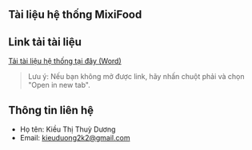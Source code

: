 ## Tài liệu hệ thống MixiFood

## Link tải tài liệu
[Tải tài liệu hệ thống tại đây (Word)](https://drive.google.com/drive/folders/1qPXYCnmzg2_7hNRNIgTvZ_tKHRJTgEuG)

> Lưu ý: Nếu bạn không mở được link, hãy nhấn chuột phải và chọn "Open in new tab".

## Thông tin liên hệ
- Họ tên: Kiều Thị Thuỳ Dương 
- Email: kieuduong2k2@gmail.com

